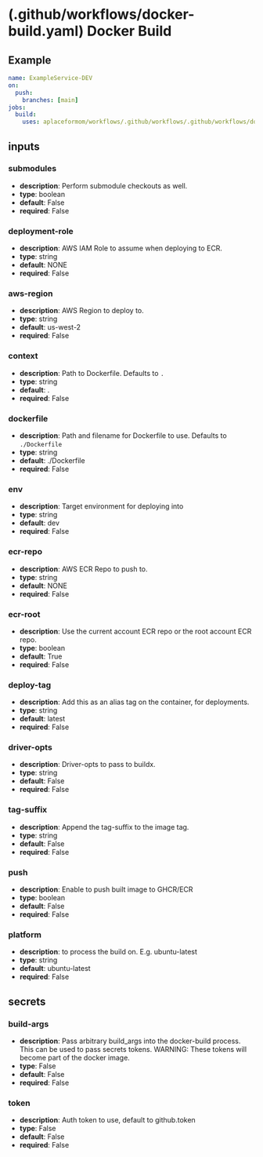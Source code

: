 # (.github/workflows/docker-build.yaml) Docker Build

## Example

```yaml
name: ExampleService-DEV
on:
  push:
    branches: [main]
jobs:
  build:
    uses: aplaceformom/workflows/.github/workflows/.github/workflows/docker-build.yaml@main
```

## inputs

### submodules

- **description**: Perform submodule checkouts as well.
- **type**: boolean
- **default**: False
- **required**: False

### deployment-role

- **description**: AWS IAM Role to assume when deploying to ECR.
- **type**: string
- **default**: NONE
- **required**: False

### aws-region

- **description**: AWS Region to deploy to.
- **type**: string
- **default**: us-west-2
- **required**: False

### context

- **description**: Path to Dockerfile. Defaults to `.`
- **type**: string
- **default**: .
- **required**: False

### dockerfile

- **description**: Path and filename for Dockerfile to use. Defaults to `./Dockerfile`
- **type**: string
- **default**: ./Dockerfile
- **required**: False

### env

- **description**: Target environment for deploying into
- **type**: string
- **default**: dev
- **required**: False

### ecr-repo

- **description**: AWS ECR Repo to push to.
- **type**: string
- **default**: NONE
- **required**: False

### ecr-root

- **description**: Use the current account ECR repo or the root account ECR repo.
- **type**: boolean
- **default**: True
- **required**: False

### deploy-tag

- **description**: Add this as an alias tag on the container, for deployments.
- **type**: string
- **default**: latest
- **required**: False

### driver-opts

- **description**: Driver-opts to pass to buildx.
- **type**: string
- **default**: False
- **required**: False

### tag-suffix

- **description**: Append the tag-suffix to the image tag.
- **type**: string
- **default**: False
- **required**: False

### push

- **description**: Enable to push built image to GHCR/ECR
- **type**: boolean
- **default**: False
- **required**: False

### platform

- **description**: <os-version> to process the build on. E.g. ubuntu-latest
- **type**: string
- **default**: ubuntu-latest
- **required**: False

## secrets

### build-args

- **description**: Pass arbitrary build_args into the docker-build process. This can be used to pass secrets tokens. WARNING: These tokens will become part of the docker image.
- **type**: False
- **default**: False
- **required**: False

### token

- **description**: Auth token to use, default to github.token
- **type**: False
- **default**: False
- **required**: False
